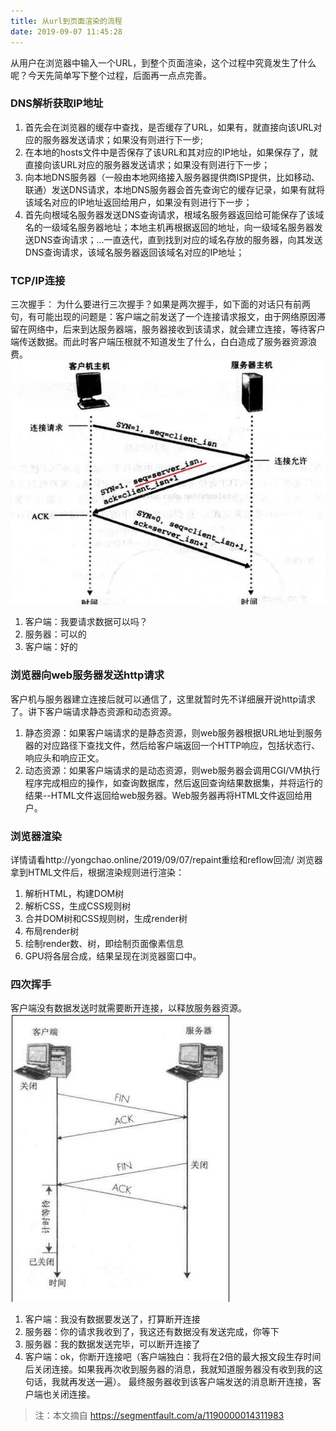 ```yaml
---
title: 从url到页面渲染的流程
date: 2019-09-07 11:45:28
---
```



从用户在浏览器中输入一个URL，到整个页面渲染，这个过程中究竟发生了什么呢？今天先简单写下整个过程，后面再一点点完善。
### DNS解析获取IP地址

  1. 首先会在浏览器的缓存中查找，是否缓存了URL，如果有，就直接向该URL对应的服务器发送请求；如果没有则进行下一步;
  2. 在本地的hosts文件中是否保存了该URL和其对应的IP地址，如果保存了，就直接向该URL对应的服务器发送请求；如果没有则进行下一步；
  3. 向本地DNS服务器（一般由本地网络接入服务器提供商ISP提供，比如移动、联通）发送DNS请求，本地DNS服务器会首先查询它的缓存记录，如果有就将该域名对应的IP地址返回给用户，如果没有则进行下一步；
  4. 首先向根域名服务器发送DNS查询请求，根域名服务器返回给可能保存了该域名的一级域名服务器地址；本地主机再根据返回的地址，向一级域名服务器发送DNS查询请求；...一直迭代，直到找到对应的域名存放的服务器，向其发送DNS查询请求，该域名服务器返回该域名对应的IP地址；

<!-- more -->

### TCP/IP连接

三次握手：
为什么要进行三次握手？如果是两次握手，如下面的对话只有前两句，有可能出现的问题是：客户端之前发送了一个连接请求报文，由于网络原因滞留在网络中，后来到达服务器端，服务器接收到该请求，就会建立连接，等待客户端传送数据。而此时客户端压根就不知道发生了什么，白白造成了服务器资源浪费。
![三次握手](/images/三次握手.png)

  1. 客户端：我要请求数据可以吗？
  2. 服务器：可以的
  3. 客户端：好的

### 浏览器向web服务器发送http请求

  客户机与服务器建立连接后就可以通信了，这里就暂时先不详细展开说http请求了。讲下客户端请求静态资源和动态资源。
  1. 静态资源：如果客户端请求的是静态资源，则web服务器根据URL地址到服务器的对应路径下查找文件，然后给客户端返回一个HTTP响应，包括状态行、响应头和响应正文。
  2. 动态资源：如果客户端请求的是动态资源，则web服务器会调用CGI/VM执行程序完成相应的操作，如查询数据库，然后返回查询结果数据集，并将运行的结果--HTML文件返回给web服务器。Web服务器再将HTML文件返回给用户。

### 浏览器渲染
  详情请看http://yongchao.online/2019/09/07/repaint重绘和reflow回流/
  浏览器拿到HTML文件后，根据渲染规则进行渲染：
  1. 解析HTML，构建DOM树
  2. 解析CSS，生成CSS规则树
  3. 合并DOM树和CSS规则树，生成render树
  4. 布局render树
  5. 绘制render数、树，即绘制页面像素信息
  6. GPU将各层合成，结果呈现在浏览器窗口中。
   
### 四次挥手

客户端没有数据发送时就需要断开连接，以释放服务器资源。
![四次挥手](/images/四次挥手.png)

  1. 客户端：我没有数据要发送了，打算断开连接
  2. 服务器：你的请求我收到了，我这还有数据没有发送完成，你等下
  3. 服务器：我的数据发送完毕，可以断开连接了
  4. 客户端：ok，你断开连接吧（客户端独白：我将在2倍的最大报文段生存时间后关闭连接。如果我再次收到服务器的消息，我就知道服务器没有收到我的这句话，我就再发送一遍）。
  最终服务器收到该客户端发送的消息断开连接，客户端也关闭连接。


>注：本文摘自 https://segmentfault.com/a/1190000014311983
 
